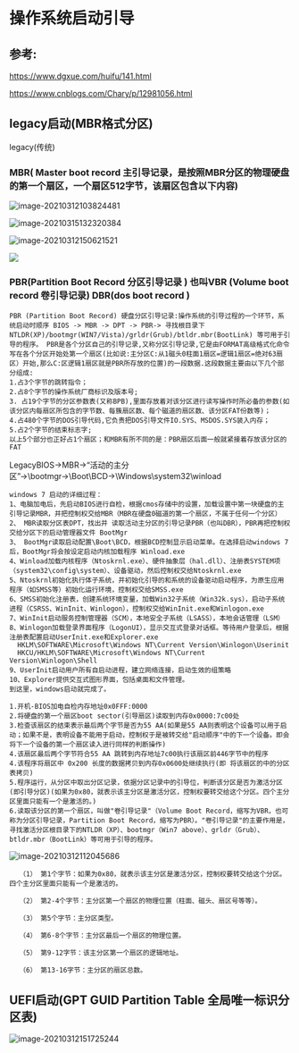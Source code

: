 # 操作系统启动引导

## 参考:

https://www.dgxue.com/huifu/141.html

https://www.cnblogs.com/Chary/p/12981056.html

## legacy启动(MBR格式分区)

legacy(传统)

### MBR( Master boot record  主引导记录，是按照MBR分区的物理硬盘的第一个扇区，一个扇区512字节，该扇区包含以下内容)

![image-20210312103824481](https://raw.githubusercontent.com/yusenyi123/pictures2/master/imgs/20210312103831.png)



![image-20210315132320384](https://raw.githubusercontent.com/yusenyi123/pictures2/master/imgs/20210315132327.png)

![image-20210312150621521](https://raw.githubusercontent.com/yusenyi123/pictures2/master/imgs/20210312150628.png)





![](https://raw.githubusercontent.com/yusenyi123/pictures2/master/imgs/20210315143328.png)

### PBR(Partition Boot Record 分区引导记录 ) 也叫VBR (Volume boot record 卷引导记录) DBR(dos boot record )

```
PBR (Partition Boot Record) 硬盘分区引导记录:操作系统的引导过程的一个环节，系统启动时顺序 BIOS -> MBR -> DPT -> PBR-> 寻找根目录下 NTLDR(XP)/bootmgr(WIN7/Vista)/grldr(Grub)/btldr.mbr(BootLink) 等可用于引导的程序。 PBR是各个分区自己的引导记录,又称分区引导记录,它是由FORMAT高级格式化命令写在各个分区开始处第一个扇区(比如说:主分区C:从1磁头0柱面1扇区=逻辑1扇区=绝对63扇区）开始,那么C:区逻辑1扇区就是PBR所存放的位置)的一段数据.这段数据主要由以下几个部分组成:
1.占3个字节的跳转指令；
2.占8个字节的操作系统厂商标识及版本号;
3. 占19个字节的分区参数表(又称BPB),里面存放着对该分区进行读写操作时所必备的参数(如该分区内每扇区所包含的字节数、每簇扇区数、每个磁道的扇区数、该分区FAT份数等)；
4.占480个字节的DOS引导代码,它负责把DOS引导文件IO.SYS、MSDOS.SYS装入内存；
5.占2个字节的结束标志字;
以上5个部分也正好占1个扇区；和MBR有所不同的是：PBR扇区后面一般就紧接着存放该分区的FAT
```







LegacyBIOS→MBR→“活动的主分区”→\bootmgr→\Boot\BCD→\Windows\system32\winload

```
windows 7 启动的详细过程：
1、电脑加电后，先启动BIOS进行自检，根据cmos存储中的设置，加载设置中第一块硬盘的主引导记录MBR，并把控制权交给MBR（MBR在硬盘0磁道的第一个扇区，不属于任何一个分区）
2、 MBR读取分区表DPT，找出并 读取活动主分区的引导记录PBR（也叫DBR），PBR再把控制权交给分区下的启动管理器文件 BootMgr
3、 BootMgr读取启动配置\Boot\BCD，根据BCD控制显示启动菜单。在选择启动windows 7后，BootMgr将会按设定启动内核加载程序 Winload.exe
4、Winload加载内核程序（Ntoskrnl.exe）、硬件抽象层（hal.dll）、注册表SYSTEM项（system32\config\system）、设备驱动，然后控制权交给Ntoskrnl.exe
5、Ntoskrnl初始化执行体子系统，并初始化引导的和系统的设备驱动启动程序，为原生应用程序（如SMSS等）初始化运行环境，控制权交给SMSS.exe
6、SMSS初始化注册表，创建系统环境变量，加载Win32子系统（Win32k.sys），启动子系统进程（CSRSS、WinInit、Winlogon），控制权交给WinInit.exe和Winlogon.exe
7、WinInit启动服务控制管理器（SCM），本地安全子系统（LSASS），本地会话管理（LSM）
8、Winlogon加载登录界面程序（LogonUI），显示交互式登录对话框。等待用户登录后，根据注册表配置启动UserInit.exe和Explorer.exe
  HKLM\SOFTWARE\Microsoft\Windows NT\Current Version\Winlogon\Userinit
  HKCU/HKLM\SOFTWARE\Microsoft\Windows NT\Current Version\Winlogon\Shell
9、UserInit启动用户所有自启动进程，建立网络连接，启动生效的组策略
10、Explorer提供交互式图形界面，包括桌面和文件管理。
到这里，windows启动就完成了。
```



```
1.开机-BIOS加电自检内存地址0x0FFF:0000
2.将硬盘的第一个扇区boot sector(引导扇区)读取到内存0x0000:7c00处
3.检查该扇区的结束表示最后两个字节是否为55 AA(如果是55 AA则表明这个设备可以用于启动；如果不是，表明设备不能用于启动，控制权于是被转交给"启动顺序"中的下一个设备。即会将下一个设备的第一个扇区读入进行同样的判断操作)
4.该扇区最后两个字节符合55 AA 跳转到内存地址7c00执行该扇区前446字节中的程序
4.该程序将扇区中 0x200 长度的数据拷贝到内存0x0600处继续执行(即 将该扇区的中的分区表拷贝)
5.程序运行，从分区中取出分区记录，依据分区记录中的引导位，判断该分区是否为激活分区(即引导分区)(如果为0x80，就表示该主分区是激活分区，控制权要转交给这个分区。四个主分区里面只能有一个是激活的。)
6.读取该分区的第一个扇区，叫做"卷引导记录"（Volume Boot Record，缩写为VBR，也可称为分区引导记录，Partition Boot Record，缩写为PBR）。"卷引导记录"的主要作用是，寻找激活分区根目录下的NTLDR（XP）、bootmgr（Win7 above）、grldr（Grub）、btldr.mbr（BootLink）等可用于引导的程序。
```





![image-20210312112045686](https://raw.githubusercontent.com/yusenyi123/pictures2/master/imgs/20210312112045.png)

```
　　（1） 第1个字节：如果为0x80，就表示该主分区是激活分区，控制权要转交给这个分区。四个主分区里面只能有一个是激活的。

　　（2） 第2-4个字节：主分区第一个扇区的物理位置（柱面、磁头、扇区号等等）。

　　（3） 第5个字节：主分区类型。

　　（4） 第6-8个字节：主分区最后一个扇区的物理位置。

　　（5） 第9-12字节：该主分区第一个扇区的逻辑地址。

　　（6） 第13-16字节：主分区的扇区总数。
```



## UEFI启动(GPT  GUID Partition Table 全局唯一标识分区表)

![image-20210312151725244](https://raw.githubusercontent.com/yusenyi123/pictures2/master/imgs/20210312151725.png)